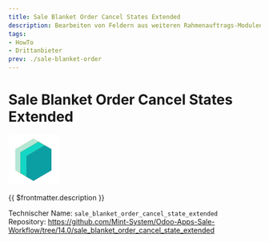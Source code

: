 ```yaml
---
title: Sale Blanket Order Cancel States Extended
description: Bearbeiten von Feldern aus weiteren Rahmenauftrags-Modulen im bestätigen Zustand.
tags:
- HowTo
- Drittanbieter
prev: ./sale-blanket-order
---
```

# Sale Blanket Order Cancel States Extended
![icon_oms_box](attachments/icons_odoo_mint_system.png)

{{ $frontmatter.description }}

Technischer Name: `sale_blanket_order_cancel_state_extended`\
Repository: <https://github.com/Mint-System/Odoo-Apps-Sale-Workflow/tree/14.0/sale_blanket_order_cancel_state_extended>
